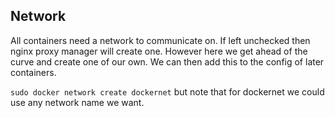 ## Network
All containers need a network to communicate on. If left unchecked then nginx proxy manager will create one. However here we get ahead of the curve and create one of our own.
We can then add this to the config of later containers.

`sudo docker network create dockernet` but note that for dockernet we could use any network name we want.
